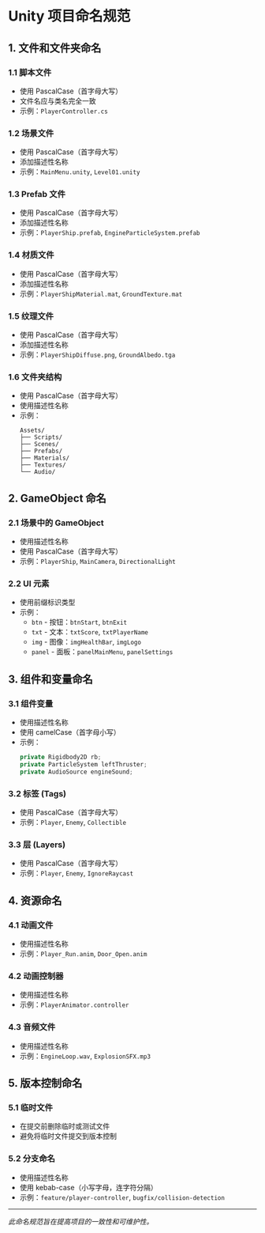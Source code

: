 # Unity 项目命名规范

## 1. 文件和文件夹命名

### 1.1 脚本文件
- 使用 PascalCase（首字母大写）
- 文件名应与类名完全一致
- 示例：`PlayerController.cs`

### 1.2 场景文件
- 使用 PascalCase（首字母大写）
- 添加描述性名称
- 示例：`MainMenu.unity`, `Level01.unity`

### 1.3 Prefab 文件
- 使用 PascalCase（首字母大写）
- 添加描述性名称
- 示例：`PlayerShip.prefab`, `EngineParticleSystem.prefab`

### 1.4 材质文件
- 使用 PascalCase（首字母大写）
- 添加描述性名称
- 示例：`PlayerShipMaterial.mat`, `GroundTexture.mat`

### 1.5 纹理文件
- 使用 PascalCase（首字母大写）
- 添加描述性名称
- 示例：`PlayerShipDiffuse.png`, `GroundAlbedo.tga`

### 1.6 文件夹结构
- 使用 PascalCase（首字母大写）
- 使用描述性名称
- 示例：
  ```
  Assets/
  ├── Scripts/
  ├── Scenes/
  ├── Prefabs/
  ├── Materials/
  ├── Textures/
  └── Audio/
  ```

## 2. GameObject 命名

### 2.1 场景中的 GameObject
- 使用描述性名称
- 使用 PascalCase（首字母大写）
- 示例：`PlayerShip`, `MainCamera`, `DirectionalLight`

### 2.2 UI 元素
- 使用前缀标识类型
- 示例：
  - `btn` - 按钮：`btnStart`, `btnExit`
  - `txt` - 文本：`txtScore`, `txtPlayerName`
  - `img` - 图像：`imgHealthBar`, `imgLogo`
  - `panel` - 面板：`panelMainMenu`, `panelSettings`

## 3. 组件和变量命名

### 3.1 组件变量
- 使用描述性名称
- 使用 camelCase（首字母小写）
- 示例：
  ```csharp
  private Rigidbody2D rb;
  private ParticleSystem leftThruster;
  private AudioSource engineSound;
  ```

### 3.2 标签 (Tags)
- 使用 PascalCase（首字母大写）
- 示例：`Player`, `Enemy`, `Collectible`

### 3.3 层 (Layers)
- 使用 PascalCase（首字母大写）
- 示例：`Player`, `Enemy`, `IgnoreRaycast`

## 4. 资源命名

### 4.1 动画文件
- 使用描述性名称
- 示例：`Player_Run.anim`, `Door_Open.anim`

### 4.2 动画控制器
- 使用描述性名称
- 示例：`PlayerAnimator.controller`

### 4.3 音频文件
- 使用描述性名称
- 示例：`EngineLoop.wav`, `ExplosionSFX.mp3`

## 5. 版本控制命名

### 5.1 临时文件
- 在提交前删除临时或测试文件
- 避免将临时文件提交到版本控制

### 5.2 分支命名
- 使用描述性名称
- 使用 kebab-case（小写字母，连字符分隔）
- 示例：`feature/player-controller`, `bugfix/collision-detection`

---
*此命名规范旨在提高项目的一致性和可维护性。*